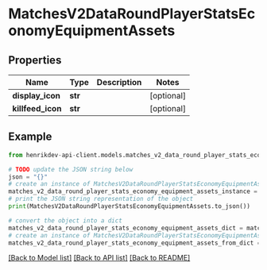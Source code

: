 # MatchesV2DataRoundPlayerStatsEconomyEquipmentAssets


## Properties

Name | Type | Description | Notes
------------ | ------------- | ------------- | -------------
**display_icon** | **str** |  | [optional] 
**killfeed_icon** | **str** |  | [optional] 

## Example

```python
from henrikdev-api-client.models.matches_v2_data_round_player_stats_economy_equipment_assets import MatchesV2DataRoundPlayerStatsEconomyEquipmentAssets

# TODO update the JSON string below
json = "{}"
# create an instance of MatchesV2DataRoundPlayerStatsEconomyEquipmentAssets from a JSON string
matches_v2_data_round_player_stats_economy_equipment_assets_instance = MatchesV2DataRoundPlayerStatsEconomyEquipmentAssets.from_json(json)
# print the JSON string representation of the object
print(MatchesV2DataRoundPlayerStatsEconomyEquipmentAssets.to_json())

# convert the object into a dict
matches_v2_data_round_player_stats_economy_equipment_assets_dict = matches_v2_data_round_player_stats_economy_equipment_assets_instance.to_dict()
# create an instance of MatchesV2DataRoundPlayerStatsEconomyEquipmentAssets from a dict
matches_v2_data_round_player_stats_economy_equipment_assets_from_dict = MatchesV2DataRoundPlayerStatsEconomyEquipmentAssets.from_dict(matches_v2_data_round_player_stats_economy_equipment_assets_dict)
```
[[Back to Model list]](../README.md#documentation-for-models) [[Back to API list]](../README.md#documentation-for-api-endpoints) [[Back to README]](../README.md)


